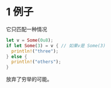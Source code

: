 # 1 例子

它只匹配一种情况

``` rust
let v = Some(0u8);
if let Some(3) = v { // 如果v是 Some(3)
  println!("three");
} else {
  println!("others");
}
```

放弃了穷举的可能。

